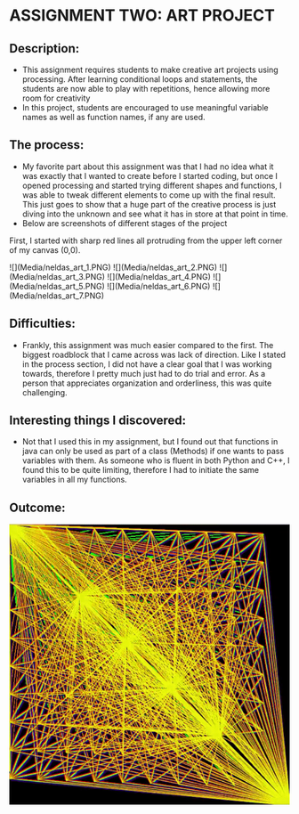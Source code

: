 # ASSIGNMENT TWO: ART PROJECT

## Description:
- This assignment requires students to make creative art projects using processing. After learning conditional loops and statements, the students are now able to play with repetitions, hence allowing more room for creativity
- In this project, students are encouraged to use meaningful variable names as well as function names, if any are used.

## The process:
- My favorite part about this assignment was that I had no idea what it was exactly that I wanted to create before I started coding, but once I opened processing and started trying different shapes and functions, I was able to tweak different elements to come up with the final result. This just goes to show that a huge part of the creative process is just diving into the unknown and see what it has in store at that point in time.
- Below are screenshots of different stages of the project

First, I started with sharp red lines all protruding from the upper left corner of my canvas (0,0).
<p align = "centre">
![](Media/neldas_art_1.PNG)
![](Media/neldas_art_2.PNG)
![](Media/neldas_art_3.PNG)
![](Media/neldas_art_4.PNG)
![](Media/neldas_art_5.PNG)
![](Media/neldas_art_6.PNG)
![](Media/neldas_art_7.PNG)
  </p>


## Difficulties:
- Frankly, this assignment was much easier compared to the first. The biggest roadblock that I came across was lack of direction. Like I stated in the process section, I did not have a clear goal that I was working towards, therefore I pretty much just had to do trial and error. As a person that appreciates organization and orderliness, this was quite challenging.

## Interesting things I discovered:
- Not that I used this in my assignment, but I found out that functions in java can only be used as part of a class (Methods) if one wants to pass variables with them. As someone who is fluent in both Python and C++, I found this to be quite limiting, therefore I had to initiate the same variables in all my functions.

## Outcome:
![](Media/neldas_art_video.gif)
